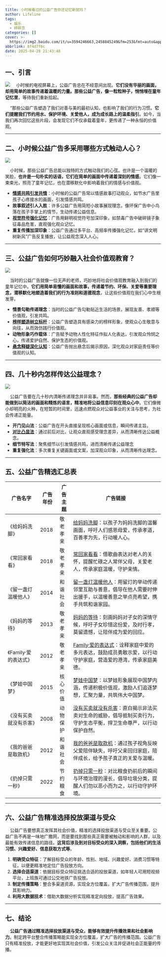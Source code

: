 ```yaml
---
title: 小时候看过的公益广告你还记忆新犹吗？
author: Lifeline
tags:
  - 娱乐
  - 碎碎念
categories: []
cover: >-
  https://img2.baidu.com/it/u=3594246663,2458845249&fm=253&fmt=auto&app=138&f=JPEG?w=836&h=500
abbrlink: 8f4d7f6c
date: 2025-04-28 21:43:48
---
```

## 一、引言

![](/images/3_%E5%89%AF%E6%9C%AC.webp-f68eb350-6b26-4042-8477-bc771d501b8a-1745854543063.png)
&nbsp;&nbsp;&nbsp;&nbsp;小时候的电视屏幕上，公益广告总在不经意间出现。**它们没有华丽的画面，却用简单的故事传递着温暖的力量。那些公益广告，像一粒粒种子，悄悄埋在童年记忆里**，等待我们重新拾起。

&nbsp;&nbsp;&nbsp;&nbsp;“那些公益广告塑造了我们对善与美的最初认知，也影响了我们的行为习惯。**它们提醒我们节约用水、保护环境、关爱他人，成为成长路上的温柔指引**。如今，当我们再次回忆这些片段，会发现它们不仅承载着童年，更传递了一种永恒的价值观。

---

## 二、小时候公益广告多采用哪些方式触动人心？

![](/images/1_%E5%89%AF%E6%9C%AC.webp-1a02ca2f-8af6-466b-8ae9-89784d40b374-1745854555883.png)

&nbsp;&nbsp;&nbsp;&nbsp;小时候，那些公益广告总能以独特的方式触动我们的心弦。也许是一个温暖的笑脸，**也许是一句朴实的话语，它们在简单的画面中传递着深刻的情感**。它们像一束束光，照亮了童年记忆，也在潜移默化中影响着我们的情感与价值观。

* **[情感共鸣引发共情](https://www.hanspub.org/journal/paperinformation?paperid=108793)**：小时候的公益广告常以情感故事打动观众，如节水广告里孩子心疼接水的画面，引发情感共鸣。
* **故事叙述引人入胜**：许多公益广告用简短小故事展现理念，像环保广告中小鸟落在孩子手掌上的情节，生动传递公益信息。
* **[视觉符号强化记忆](https://www.thepaper.cn/newsDetail_forward_28504196)**：广告用鲜明视觉符号加深印象，如禁毒广告中破碎镜子象征毒品危害，直观强化观众记忆。
* **重复传播加深印象**：公益广告通过多平台、高频率传播强化记忆，如“讲文明树新风”广告反复播放，让公益观念深入人心。

---

## 三、公益广告如何巧妙融入社会价值观教育？

![](/images/4_%E5%89%AF%E6%9C%AC.webp-a5e0a726-583d-4907-be53-4ea822b933f9-1745854573875.png)

&nbsp;&nbsp;&nbsp;&nbsp;当时的公益广告就像一位无声的老师，巧妙地将社会价值观教育融入到我们的童年记忆中。**它们用简单易懂的画面和故事，传递着节约、环保、关爱等重要理念，潜移默化地塑造着我们的行为准则和道德观念**，让这些价值观在我们心中生根发芽。

* **情景勾勒传递理念**：当时的公益广告勾勒贴近生活的场景，展现友善、孝顺等价值观，引发共鸣。
* **[榜样塑造树立标杆](http://www.wenming.cn/wmpy/xsdgygg/index.html)**：公益广告塑造具有感染力的榜样形象，使观众心生敬意与向往，从而效仿践行价值观。
* **动物形象巧作载体**：广告赋予动物人性化特征作拟人化表达，引发观众怜悯之心，传递爱护自然、保护生态的价值观。
* **[悬念释疑深化认知](https://gongyi.cctv.com/gyggzpk/xilie/shehuizhuyihexinjiazhiguan/index.shtml)**：公益广告抛出悬念后揭示原因，深化观众对家庭责任等价值观的认知。

---

## 四、几十秒内怎样传达公益理念？

![](/images/2_%E5%89%AF%E6%9C%AC.webp-0a7380f1-ba9f-4a4f-8c30-74eacadd1932-1745854589754.png)

&nbsp;&nbsp;&nbsp;&nbsp;公益广告要在几十秒内清晰传递理念并非易事。然而，**那些经典的公益广告却能做到以简洁的画面和精炼的语言，精准地将公益信息印刻在观众心中**。它们像微小却明亮的火种，在短暂的时间里，迅速点燃观众对公益事业的关注与思考，为社会传递正能量。

* **开门见山法**：公益广告在开头直接呈现核心画面或信息，瞬间传递主旨。
* **[对比凸显法](http://media.people.com.cn/n1/2016/0728/c40606-28590876.html)**：通过前后对比，让观众直观感受理念差异，从而清晰传达公益概念。
* **细节特写法**：聚焦细节以引发情感共鸣，进而清晰传递公益理念
* **重复强化法**：多次重复关键画面或文案，加深观众印象，从而清晰传达理念。

---

## 五、公益广告精选汇总表

| 广告名字               | 广告年份 | 广告主题     | 广告链接                                                                                                                                                                                                                                                                               |
| ---------------------- | -------- | ------------ | -------------------------------------------------------------------------------------------------------------------------------------------------------------------------------------------------------------------------------------------------------------------------------------- |
| 《给妈妈洗脚》         | 2018     | 敬老孝亲     | [给妈妈洗脚](https://www.bilibili.com/video/BV1KQ4y1P7U5?spm_id_from=333.788.videopod.episodes "Linkify Plus Plus")：以孩子为妈妈洗脚的温馨画面，呼吁人们感恩母爱，传承孝道，百善孝为先，行动暖人心。                                                                                                |
| 《常回家看看》         | 2018     | 敬老孝亲     | [常回家看看](https://www.bilibili.com/video/BV1KQ4y1P7U5?spm_id_from=333.788.videopod.episodes&p=4 "Linkify Plus Plus")：借歌曲表达对老人的关怀，提醒忙碌之人常伴父母，关爱老人，传承家庭温暖，守护亲情。                                                                                         |
| 《留一盏灯温暖他人》   | 2014     | 和谐社会     | [留一盏灯温暖他人](https://www.bilibili.com/video/BV1KQ4y1P7U5?spm_id_from=333.788.videopod.episodes&p=13 "Linkify Plus Plus")：用留灯的举动传递邻里互助与善意，倡导在他人需要时伸出援手，以温暖善意之举点亮希望，携手共筑和谐家园。                                                                                       |
| 《妈妈的等待》         | 2013     | 敬老孝亲     | [妈妈的等待](https://www.bilibili.com/video/BV1KQ4y1P7U5?spm_id_from=333.788.videopod.episodes&p=29 "Linkify Plus Plus")：刻画妈妈对子女的深情守候，呼吁子女珍惜这份爱，及时行孝，莫留遗憾，让陪伴成为爱的回应。                                                                                       |
| 《Family·爱的表达式》 | 2012     | 敬老孝亲     | [Family·爱的表达式](https://www.bilibili.com/video/BV1zJ411e7yY/?spm_id_from=333.337.search-card.all.click "Linkify Plus Plus")：诠释家庭中爱的多元表达，鼓励成员勇敢示爱，以行动守护家庭，营造爱的港湾，传承家庭美德。                                                                                       |
| 《梦娃中国梦》         | 2015     | 核心价值     | [梦娃中国梦](https://www.bilibili.com/video/BV1Sd6NY3EQ7/?spm_id_from=333.337.search-card.all.click "Linkify Plus Plus")：以梦娃形象展现中国梦内涵，传递积极价值观，激励人们追逐梦想，汇聚力量，共筑伟大中国梦。                                                                                       |
| 《没有买卖就没有杀害》 | 2008     | 动物保护     | [没有买卖就没有杀害](https://www.bilibili.com/video/BV1oy4y1P7Eq/?spm_id_from=333.337.search-card.all.click "Linkify Plus Plus")：直白揭示非法买卖对生命的威胁，倡导抵制买卖行为，守护生态平衡，捍卫生命尊严，以行动保护自然。                                                                           |
| 《我的爸爸是取款机》   | 2012     | 和谐社会     | [我的爸爸是取款机](https://www.bilibili.com/video/BV1WK4y1W7d6?spm_id_from=333.788.videopod.sections "Linkify Plus Plus")：通过孩子视角反映父爱陪伴缺失，呼吁父亲回归家庭，陪伴成长，给予孩子真正的关爱与温暖。                                                                                                 |
| 《扔掉只需一秒》       | 2022     | 节约粮食     | [扔掉只需一秒](https://www.bilibili.com/video/BV1Rb4y1R7pK/?spm_id_from=333.337.search-card.all.click&vd_source=605623c58140fbcd4cb912e7e14838db "Linkify Plus Plus")：对比粮食扔前后的瞬间与环境治理的漫长，倡导垃圾分类，提醒人们勿以恶小而为之，以行动守护环境。 |

---

## 六、公益广告精准选择投放渠道与受众

&nbsp;&nbsp;&nbsp;&nbsp;公益广告要想真正发挥其社会价值，精准的选择投放渠道与受众至关重要。公益广告不再是一味地广撒网，而是要找到那些真正需要被触动和影响的人群，以及最能有效传递信息的路径。**这背后涉及到对目标受众的深入洞察，包括他们的生活习惯、兴趣爱好、信息获取方式等**。

1. **明确受众特征**：了解目标受众的年龄、性别、地域、兴趣爱好、消费习惯等特征，以便更精准地定位广告投放方向。
2. **选择合适渠道**：依据目标受众特征挑选合适的投放渠道，如年轻人可用短视频平台，上班族可通过公交地铁广告投放。
3. **制定传播策略**：整合多渠道资源，实现全方位覆盖，扩大广告传播范围，提升其影响力。
4. **利用大数据技术**：借助大数据分析实现精准定向投放，提高广告效果。


---

## 七、结论

&nbsp;&nbsp;&nbsp;&nbsp;**公益广告通过精准选择投放渠道与受众，能够有效提升传播效果和社会影响力**。制定跨平台整合传播策略能实现全方位覆盖，扩大广告的传播范围。公益广告只有精准投放，才能更好地实现其社会价值，引发公众关注并促进社会正能量的传播。

